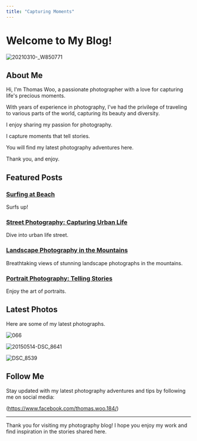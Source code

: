 ```yaml
---
title: "Capturing Moments"
---
```


# Welcome to My Blog!

![20210310-_W850771](https://github.com/user-attachments/assets/2a898854-0943-4781-a0f3-3cf792fe554f)



## About Me

Hi, I'm Thomas Woo, a passionate photographer with a love for capturing life's precious moments. 

With years of experience in photography, I've had the privilege of traveling to various parts of the world, capturing its beauty and diversity.

I enjoy sharing my passion for photography. 

I capture moments that tell stories.

You will find my latest photography adventures here.

Thank you, and enjoy.



## Featured Posts

### [Surfing at Beach](/ThomasWoo--Photography/2025/03/15/Surfing)
Surfs up!

### [Street Photography: Capturing Urban Life](/ThomasWoo--Photography/2025/03/15/Street)
Dive into urban life street.

### [Landscape Photography in the Mountains](/ThomasWoo--Photography/2025/03/15/Landscape)
Breathtaking views of stunning landscape photographs in the mountains.

### [Portrait Photography: Telling Stories](/ThomasWoo--Photography/2025/03/15/Portrait)
Enjoy the art of portraits.




## Latest Photos

Here are some of my latest photographs.

![066](https://github.com/user-attachments/assets/cda8cd8a-bb80-4822-bacf-a7f505dae029)

![20150514-DSC_8641](https://github.com/user-attachments/assets/fe6eb833-1310-4f90-abc8-f481a80a850d)

![DSC_8539](https://github.com/user-attachments/assets/4c94cfd0-c38f-453d-98f7-2bc9d97f17f3)



## Follow Me

Stay updated with my latest photography adventures and tips by following me on social media:

(https://www.facebook.com/thomas.woo.184/)

---

Thank you for visiting my photography blog! I hope you enjoy my work and find inspiration in the stories shared here.

